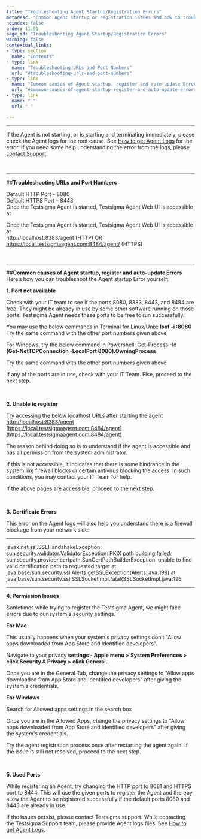 ```yaml
---
title: "Troubleshooting Agent Startup/Registration Errors"
metadesc: "Common Agent startup or registration issues and how to troubleshoot them."
noindex: false
order: 11.91
page_id: "Troubleshooting Agent Startup/Registration Errors"
warning: false
contextual_links:
- type: section
  name: "Contents"
- type: link
  name: "Troubleshooting URLs and Port Numbers"
  url: "#troubleshooting-urls-and-port-numbers"
- type: link
  name: "Common causes of Agent startup, register and auto-update Errors"
  url: "#common-causes-of-agent-startup-register-and-auto-update-errors"
- type: link
  name: " "
  url: " "

---
```


---

If  the Agent is not starting, or is starting and terminating immediately, please check the Agent logs for the root cause. See [How to get Agent Logs](https://testsigma.com/docs/agent/troubleshooting/logs/) for the error. If you need some help understanding the error from the logs, please [contact Support](mailto:support@testsigma.com).

<br>

---
##**Troubleshooting URLs and Port Numbers**

Default HTTP Port - 8080<br>
Default HTTPS Port - 8443<br>
Once the Testsigma Agent is started, Testsigma Agent Web UI is accessible at 

Once the Testsigma Agent is started, Testsigma Agent Web UI is accessible at<br>
   http://localhost:8383/agent (HTTP) 
OR
   https://local.testsigmaagent.com:8484/agent/ (HTTPS)

<br>

---
##**Common causes of Agent startup, register and auto-update Errors**
Here’s how you can troubleshoot the Agent startup Error yourself:

**1. Port not available**

Check with your IT team to see if the ports 8080, 8383, 8443, and 8484 are free. They might be already in use by some other software running on those ports. Testsigma Agent needs these ports to be free to run successfully.

You may use the below commands in Terminal for Linux/Unix: **lsof -i :8080**<br>
Try the same command with the other port numbers given above.

For Windows, try the below command in Powershell: Get-Process -Id<br>
**(Get-NetTCPConnection -LocalPort 8080).OwningProcess**

Try the same command with the other port numbers given above.

If any of the ports are in use, check with your IT Team. Else, proceed to the next step.

<br>

**2. Unable to register**

Try accessing the below localhost URLs after starting the agent<br>
[http://localhost:8383/agent](http://localhost:8383/agent)<br>
[https://local.testsigmaagent.com:8484/agent](https://local.testsigmaagent.com:8484/agent)<br>

The reason behind doing so is to understand if the agent is accessible and has all permission from the system administrator.

If this is not accessible, it indicates that there is some hindrance in the system like firewall blocks or certain antivirus blocking the access. In such conditions, you may contact your IT  Team for help.

If the above pages are accessible, proceed to the next step.

<br>

**3. Certificate Errors**

This error on the Agent logs will also help you understand there is a firewall blockage from your network side:

---

javax.net.ssl.SSLHandshakeException: sun.security.validator.ValidatorException: PKIX path building failed:  
sun.security.provider.certpath.SunCertPathBuilderException: unable to find valid certification path to requested     	target
at java.base/sun.security.ssl.Alerts.getSSLException(Alerts.java:198)
at java.base/sun.security.ssl.SSLSocketImpl.fatal(SSLSocketImpl.java:196

---

**4. Permission Issues**

Sometimes while trying to register the Testsigma Agent, we might face errors due to our system's security settings. 

  **For Mac**

  This usually happens when your system's privacy settings don’t "Allow apps downloaded from App Store and Identified developers".

  Navigate to your privacy **settings - Apple menu > System Preferences > click Security & Privacy > click General.**

  Once you are in the General Tab, change the privacy settings to "Allow apps downloaded from App Store and Identified developers" after giving the system's credentials.


  **For Windows**

  Search for Allowed apps settings in the search box

  Once you are in the Allowed Apps, change the privacy settings to "Allow apps downloaded from App Store and Identified developers" after giving the system's credentials.

Try the agent registration process once after restarting the agent again. If the issue is still not resolved, proceed to the next step.

<br>

**5. Used Ports**

While registering an Agent, try changing the HTTP port to 8081 and HTTPS port to 8444. This will use the given ports to register the Agent and thereby allow the Agent to be registered successfully if the default ports 8080 and 8443 are already in use.

If the issues persist, please contact Testsigma support. While contacting the Testsigma Support team, please provide Agent logs files. See [How to get Agent Logs](https://testsigma.com/docs/agent/troubleshooting/logs/).

